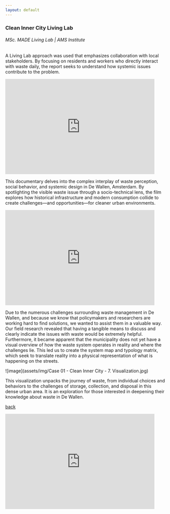```yaml
---
layout: default
---
```


### Clean Inner City Living Lab
###### _MSc. MADE Living Lab | AMS Institute_

A Living Lab approach was used that emphasizes collaboration with local stakeholders. By focusing on residents and workers who directly interact with waste daily, the report seeks to understand how systemic issues contribute to the problem.

<iframe width="470" height="300" src="https://www.youtube.com/embed/vYtQDY0s4oE?si=hQ5tJshMkGOtOmPq" title="YouTube video player" frameborder="0" allow="accelerometer; autoplay; clipboard-write; encrypted-media; gyroscope; picture-in-picture; web-share" referrerpolicy="strict-origin-when-cross-origin" allowfullscreen></iframe>

This documentary delves into the complex interplay of waste perception, social behavior, and systemic design in De Wallen, Amsterdam. By spotlighting the visible waste issue through a socio-technical lens, the film explores how historical infrastructure and modern consumption collide to create challenges—and opportunities—for cleaner urban environments.

<iframe src="https://embed.kumu.io/c8831c515a7c4d2023fd3150483cdd0e" width="470" height="300" frameborder="0"></iframe> 

Due to the numerous challenges surrounding waste management in De Wallen, and because we know that policymakers and researchers are working hard to find solutions, we wanted to assist them in a valuable way. Our field research revealed that having a tangible means to discuss and clearly indicate the issues with waste would be extremely helpful. Furthermore, it became apparent that the municipality does not yet have a visual overview of how the waste system operates in reality and where the challenges lie. This led us to create the system map and typology matrix, which seek to translate reality into a physical representation of what is happening on the streets. 

![image](assets/img/Case 01 - Clean Inner City - 7. Visualization.jpg)

This visualization unpacks the journey of waste, from individual choices and behaviors to the challenges of storage, collection, and disposal in this dense urban area. It is an exploration for those interested in deepening their knowledge about waste in De Wallen.

[back](./)




<iframe src="https://Fatimazohra.kumu.io/waste-system-in-the-wallen" width="470" height="300" frameborder="0"></iframe> 
